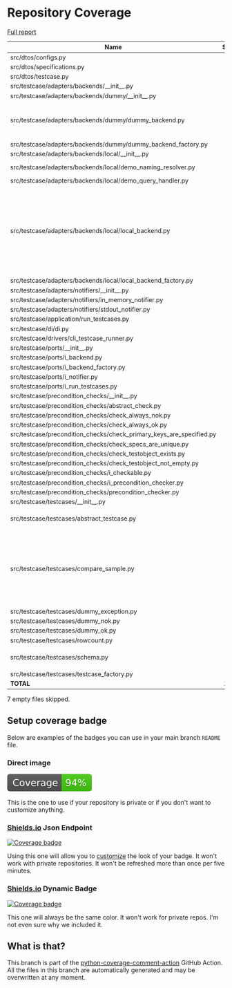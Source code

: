# Repository Coverage

[Full report](https://htmlpreview.github.io/?https://github.com/adanilevich/data-tester/blob/python-coverage-comment-action-data/htmlcov/index.html)

| Name                                                                      |    Stmts |     Miss |   Cover |   Missing |
|-------------------------------------------------------------------------- | -------: | -------: | ------: | --------: |
| src/dtos/configs.py                                                       |       30 |        2 |     93% |    26, 28 |
| src/dtos/specifications.py                                                |       46 |        2 |     96% |    54, 65 |
| src/dtos/testcase.py                                                      |       65 |        2 |     97% |    40, 51 |
| src/testcase/adapters/backends/\_\_init\_\_.py                            |        2 |        0 |    100% |           |
| src/testcase/adapters/backends/dummy/\_\_init\_\_.py                      |        2 |        0 |    100% |           |
| src/testcase/adapters/backends/dummy/dummy\_backend.py                    |       27 |        9 |     67% |16, 19, 23, 26, 32, 36, 42, 49, 56 |
| src/testcase/adapters/backends/dummy/dummy\_backend\_factory.py           |        6 |        0 |    100% |           |
| src/testcase/adapters/backends/local/\_\_init\_\_.py                      |        4 |        0 |    100% |           |
| src/testcase/adapters/backends/local/demo\_naming\_resolver.py            |       49 |        5 |     90% | 24, 84-87 |
| src/testcase/adapters/backends/local/demo\_query\_handler.py              |       23 |        2 |     91% |    23, 37 |
| src/testcase/adapters/backends/local/local\_backend.py                    |      170 |       16 |     91% |116, 133-135, 155, 259, 263, 265, 268-273, 365, 391, 395 |
| src/testcase/adapters/backends/local/local\_backend\_factory.py           |       16 |        0 |    100% |           |
| src/testcase/adapters/notifiers/\_\_init\_\_.py                           |        2 |        0 |    100% |           |
| src/testcase/adapters/notifiers/in\_memory\_notifier.py                   |        7 |        0 |    100% |           |
| src/testcase/adapters/notifiers/stdout\_notifier.py                       |        4 |        0 |    100% |           |
| src/testcase/application/run\_testcases.py                                |       23 |        0 |    100% |           |
| src/testcase/di/di.py                                                     |       24 |        1 |     96% |        28 |
| src/testcase/drivers/cli\_testcase\_runner.py                             |       13 |        0 |    100% |           |
| src/testcase/ports/\_\_init\_\_.py                                        |        4 |        0 |    100% |           |
| src/testcase/ports/i\_backend.py                                          |       30 |        0 |    100% |           |
| src/testcase/ports/i\_backend\_factory.py                                 |        6 |        0 |    100% |           |
| src/testcase/ports/i\_notifier.py                                         |        4 |        0 |    100% |           |
| src/testcase/ports/i\_run\_testcases.py                                   |       20 |        0 |    100% |           |
| src/testcase/precondition\_checks/\_\_init\_\_.py                         |       10 |        0 |    100% |           |
| src/testcase/precondition\_checks/abstract\_check.py                      |        8 |        0 |    100% |           |
| src/testcase/precondition\_checks/check\_always\_nok.py                   |        5 |        0 |    100% |           |
| src/testcase/precondition\_checks/check\_always\_ok.py                    |        5 |        0 |    100% |           |
| src/testcase/precondition\_checks/check\_primary\_keys\_are\_specified.py |       15 |        2 |     87% |     22-23 |
| src/testcase/precondition\_checks/check\_specs\_are\_unique.py            |       23 |        0 |    100% |           |
| src/testcase/precondition\_checks/check\_testobject\_exists.py            |       11 |        0 |    100% |           |
| src/testcase/precondition\_checks/check\_testobject\_not\_empty.py        |        9 |        0 |    100% |           |
| src/testcase/precondition\_checks/i\_checkable.py                         |       18 |        0 |    100% |           |
| src/testcase/precondition\_checks/i\_precondition\_checker.py             |        5 |        0 |    100% |           |
| src/testcase/precondition\_checks/precondition\_checker.py                |       15 |        0 |    100% |           |
| src/testcase/testcases/\_\_init\_\_.py                                    |        8 |        0 |    100% |           |
| src/testcase/testcases/abstract\_testcase.py                              |      114 |        4 |     96% |103-106, 129 |
| src/testcase/testcases/compare\_sample.py                                 |      127 |       21 |     83% |100-102, 107-109, 143-145, 164-166, 180-188 |
| src/testcase/testcases/dummy\_exception.py                                |       10 |        0 |    100% |           |
| src/testcase/testcases/dummy\_nok.py                                      |       11 |        0 |    100% |           |
| src/testcase/testcases/dummy\_ok.py                                       |       11 |        0 |    100% |           |
| src/testcase/testcases/rowcount.py                                        |       52 |        0 |    100% |           |
| src/testcase/testcases/schema.py                                          |      120 |        3 |     98% |114, 150, 212 |
| src/testcase/testcases/testcase\_factory.py                               |       21 |        0 |    100% |           |
|                                                                 **TOTAL** | **1175** |   **69** | **94%** |           |

7 empty files skipped.


## Setup coverage badge

Below are examples of the badges you can use in your main branch `README` file.

### Direct image

[![Coverage badge](https://raw.githubusercontent.com/adanilevich/data-tester/python-coverage-comment-action-data/badge.svg)](https://htmlpreview.github.io/?https://github.com/adanilevich/data-tester/blob/python-coverage-comment-action-data/htmlcov/index.html)

This is the one to use if your repository is private or if you don't want to customize anything.

### [Shields.io](https://shields.io) Json Endpoint

[![Coverage badge](https://img.shields.io/endpoint?url=https://raw.githubusercontent.com/adanilevich/data-tester/python-coverage-comment-action-data/endpoint.json)](https://htmlpreview.github.io/?https://github.com/adanilevich/data-tester/blob/python-coverage-comment-action-data/htmlcov/index.html)

Using this one will allow you to [customize](https://shields.io/endpoint) the look of your badge.
It won't work with private repositories. It won't be refreshed more than once per five minutes.

### [Shields.io](https://shields.io) Dynamic Badge

[![Coverage badge](https://img.shields.io/badge/dynamic/json?color=brightgreen&label=coverage&query=%24.message&url=https%3A%2F%2Fraw.githubusercontent.com%2Fadanilevich%2Fdata-tester%2Fpython-coverage-comment-action-data%2Fendpoint.json)](https://htmlpreview.github.io/?https://github.com/adanilevich/data-tester/blob/python-coverage-comment-action-data/htmlcov/index.html)

This one will always be the same color. It won't work for private repos. I'm not even sure why we included it.

## What is that?

This branch is part of the
[python-coverage-comment-action](https://github.com/marketplace/actions/python-coverage-comment)
GitHub Action. All the files in this branch are automatically generated and may be
overwritten at any moment.